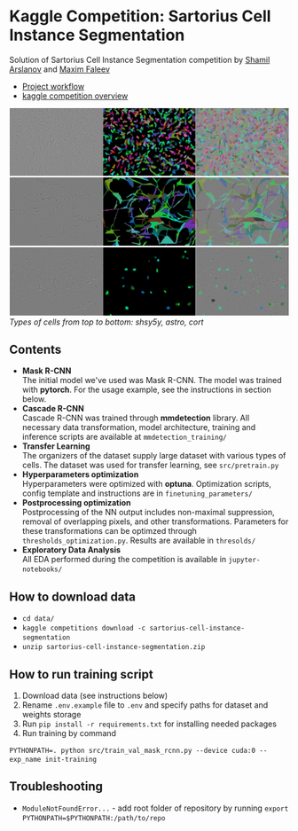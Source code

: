 # Kaggle Competition: Sartorius Cell Instance Segmentation

Solution of Sartorius Cell Instance Segmentation competition by 
[Shamil Arslanov](https://github.com/homomorfism) and 
[Maxim Faleev](https://github.com/implausibleDeniability)

- [Project workflow](https://shamil-arslanov.notion.site/Cell-Instance-Segmentation-f5a291c7ffc34559927d2dedb8405c14)
- [kaggle competition overview](https://www.kaggle.com/c/sartorius-cell-instance-segmentation/)

![train-data-visualisation](figures/aff8fb4fc364-shsy5y.png)
![train-data-visualisation](figures/45a1f06614f0-astro.png)
![train-data-visualisation](figures/508d39dcc9ef-cort.png)
*Types of cells from top to bottom: shsy5y, astro, cort*

## Contents
- **Mask R-CNN**  
    The initial model we've used was Mask R-CNN. 
    The model was trained with **pytorch**.
    For the usage example, see the instructions in section below.
- **Cascade R-CNN**  
    Cascade R-CNN was trained through **mmdetection** library.
    All necessary data transformation, model architecture, training and inference
    scripts are available at `mmdetection_training/`
- **Transfer Learning**  
    The organizers of the dataset supply large dataset with various types of cells. 
    The dataset was used for transfer learning, see `src/pretrain.py`
- **Hyperparameters optimization**  
    Hyperparameters were optimized with **optuna**. 
    Optimization scripts, config template and instructions are in `finetuning_parameters/`
- **Postprocessing optimization**  
    Postprocessing of the NN output includes non-maximal suppression, removal of overlapping pixels, 
    and other transformations. Parameters for these transformations can be optimzed through 
    `thresholds_optimization.py`. Results are available in `thresolds/`
- **Exploratory Data Analysis**  
    All EDA performed during the competition is available in `jupyter-notebooks/`
    
## How to download data

- `cd data/`
- `kaggle competitions download -c sartorius-cell-instance-segmentation`
- `unzip sartorius-cell-instance-segmentation.zip`

## How to run training script

1. Download data (see instructions below)
2. Rename `.env.example` file to `.env` and specify paths for dataset and weights storage
3. Run `pip install -r requirements.txt` for installing needed packages
4. Run training by command  
```
PYTHONPATH=. python src/train_val_mask_rcnn.py --device cuda:0 --exp_name init-training
```

## Troubleshooting

- `ModuleNotFoundError...` - add root folder of repository by running `export PYTHONPATH=$PYTHONPATH:/path/to/repo`

